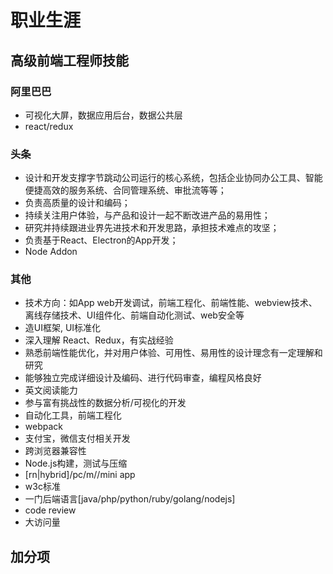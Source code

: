 # 职业生涯

## 高级前端工程师技能

### 阿里巴巴

* 可视化大屏，数据应用后台，数据公共层
* react/redux

### 头条
* 设计和开发支撑字节跳动公司运行的核心系统，包括企业协同办公工具、智能便捷高效的服务系统、合同管理系统、审批流等等； 
* 负责高质量的设计和编码； 
* 持续关注用户体验，与产品和设计一起不断改进产品的易用性； 
* 研究并持续跟进业界先进技术和开发思路，承担技术难点的攻坚； 
* 负责基于React、Electron的App开发； 
* Node Addon



### 其他
* 技术方向：如App web开发调试，前端工程化、前端性能、webview技术、离线存储技术、UI组件化、前端自动化测试、web安全等 
* 造UI框架, UI标准化
* 深入理解 React、Redux，有实战经验 
* 熟悉前端性能优化，并对用户体验、可用性、易用性的设计理念有一定理解和研究
* 能够独立完成详细设计及编码、进行代码审查，编程风格良好 
* 英文阅读能力
* 参与富有挑战性的数据分析/可视化的开发
* 自动化工具，前端工程化
* webpack
* 支付宝，微信支付相关开发
* 跨浏览器兼容性
* Node.js构建，测试与压缩
* [rn|hybrid]/pc/m//mini app
* w3c标准
* 一门后端语言[java/php/python/ruby/golang/nodejs]
* code review
* 大访问量

## 加分项
